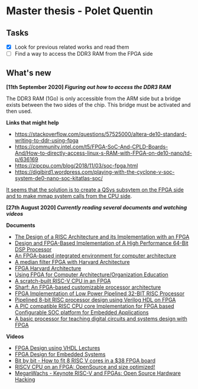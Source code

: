 # Master thesis - Polet Quentin

## Tasks

- [x] Look for previous related works and read them
- [ ] Find a way to access the DDR3 RAM from the FPGA side

## What's new

**[11th September 2020] _Figuring out how to access the DDR3 RAM_**

The DDR3 RAM (1Go) is only accessible from the ARM side but a bridge exists between
the two sides of the chip. This bridge must be activated and then used.

**Links that might help**
- https://stackoverflow.com/questions/57525000/altera-de10-standard-writing-to-ddr-using-fpga
- https://community.intel.com/t5/FPGA-SoC-And-CPLD-Boards-And/How-to-directly-access-linux-s-RAM-with-FPGA-on-de10-nano/td-p/636169
- https://zipcpu.com/blog/2018/11/03/soc-fpga.html
- https://digibird1.wordpress.com/playing-with-the-cyclone-v-soc-system-de0-nano-soc-kitatlas-soc/

[It seems that the solution is to create a QSys subsytem on the FPGA side and
to make mmap system calls from the CPU side](https://www.reddit.com/r/FPGA/comments/7ejp7f/accessing_ram_from_fpga_on_a_de0nano_soc_board/).





**[27th August 2020] _Currently reading several documents and watching videos_**

**Documents**
- [The Design of a RISC Architecture and its Implementation with an FPGA](https://people.inf.ethz.ch/wirth/FPGA-relatedWork/RISC.pdf)
- [Design and FPGA-Based Implementation of A High Performance 64-Bit DSP Processor](https://www.google.com/url?sa=t&rct=j&q=&esrc=s&source=web&cd=&ved=2ahUKEwiI6sunu7vrAhWKT8AKHW7BC0YQFjAWegQIBRAB&url=https%3A%2F%2Fwww.ijecs.in%2Findex.php%2Fijecs%2Farticle%2Fdownload%2F3823%2F3561%2F&usg=AOvVaw2u86vhoApdszJ7nbjaadRv)
- [An FPGA-based integrated environment for computer architecture](https://www.researchgate.net/publication/229883966_An_FPGA-based_integrated_environment_for_computer_architecture)
- [A median filter FPGA with Harvard Architecture](https://ieeexplore.ieee.org/document/5765209)
- [FPGA Harvard Architecture](https://www.kdsglobal.com/datas/files/doc/fpga.pdf)
- [Using FPGA for Computer Architecture/Organization Education](https://projects.ncsu.edu/wcae//WCAE2/li.pdf)
- [A scratch-built RISC-V CPU in an FPGA](https://hackaday.com/2019/11/19/emulating-risc-v-on-an-fpga/)
- [Sharf: An FPGA-based customizable processor architecture](https://ieeexplore.ieee.org/abstract/document/5272447)
- [FPGA Implementation of Low Power Pipelined 32-BIT RISC Processor](http://citeseerx.ist.psu.edu/viewdoc/download?doi=10.1.1.685.5326&rep=rep1&type=pdf)
- [Pipelined 8-bit RISC processor design using Verilog HDL on FPGA](https://ieeexplore.ieee.org/abstract/document/7808194)
- [A PIC compatible RISC CPU core Implementation for FPGA based Configurable SOC platform for Embedded Applications](http://citeseerx.ist.psu.edu/viewdoc/download?doi=10.1.1.670.9479&rep=rep1&type=pdf)
- [A basic processor for teaching digital circuits and systems design with FPGA](https://ieeexplore.ieee.org/abstract/document/6211804)

**Videos**
- [FPGA Design using VHDL Lectures](https://www.youtube.com/watch?v=BDq8-QDXmek&list=PLZv8x7uxq5XY-IQfQFb6mC6OXzz0h8ceF)
- [FPGA Design for Embedded Systems](https://www.youtube.com/watch?v=0y3rX_7fYpg&list=PL2jykFOD1AWbl91wO_iW33QdDkxdLT1Ep)
- [Bit by bit - How to fit 8 RISC V cores in a $38 FPGA board](https://www.youtube.com/watch?v=xjIxORBRaeQ)
- [RISCV CPU on an FPGA: OpenSource and size optimized!](https://www.youtube.com/watch?v=k2rN8FE1jWM)
- [MeganWachs - Keynote RISC-V and FPGAs: Open Source Hardware Hacking](https://www.youtube.com/watch?v=vCG5_nxm2G4)
